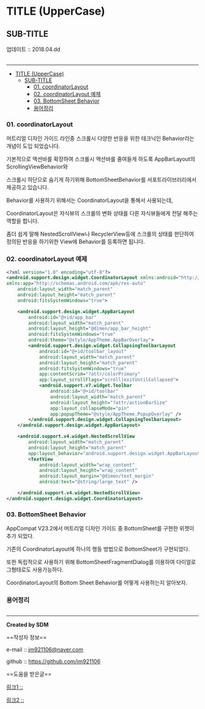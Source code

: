 # TITLE (UpperCase)
## SUB-TITLE
<div class="pull-right">  업데이트 :: 2018.04.dd </div><br>

---

<!-- @import "[TOC]" {cmd="toc" depthFrom=1 depthTo=6 orderedList=false} -->
<!-- code_chunk_output -->

* [TITLE (UpperCase)](#title-uppercase)
	* [SUB-TITLE](#sub-title)
		* [01. coordinatorLayout](#01-coordinatorlayout)
		* [02. coordinatorLayout 예제](#02-coordinatorlayout-예제)
		* [03. BottomSheet Behavior](#03-bottomsheet-behavior)
		* [용어정리](#용어정리)

<!-- /code_chunk_output -->



### 01. coordinatorLayout

머트리얼 디자인 가이드 라인중 스크롤시 다양한 반응을 위한 테크닉인 Behavior라는 개념이 도입 되었습니다.

기본적으로 액션바를 확장하여 스크롤시 액션바를 줄여들게 하도록 AppBarLayout의 ScrollingViewBehavior와

스크롤시 하단으로 숨기게 하기위해 BottomSheetBehavior를 서포트라이브러리에서 제공하고 있습니다.

Behavior를 사용하기 위해서는 CoordinatorLayout을 통해서 사용되는데,

CoordinatorLayout은 자식뷰의 스크롤의 변화 상태를 다른 자식뷰들에게 전달 해주는 역할을 합니다.

좀더 쉽게 말해 NestedScrollView나 RecyclerView등에 스크롤의 상태를 판단하여 정의된 반응을 하기위한 View에 Behavior를 등록하면 됩니다.

### 02. coordinatorLayout 예제

```xml
<?xml version="1.0" encoding="utf-8"?>
<android.support.design.widget.CoordinatorLayout xmlns:android="http://schemas.android.com/apk/res/android"
xmlns:app="http://schemas.android.com/apk/res-auto"
    android:layout_width="match_parent"
    android:layout_height="match_parent"
    android:fitsSystemWindows="true">

    <android.support.design.widget.AppBarLayout
        android:id="@+id/app_bar"
        android:layout_width="match_parent"
        android:layout_height="@dimen/app_bar_height"
        android:fitsSystemWindows="true"
        android:theme="@style/AppTheme.AppBarOverlay">
        <android.support.design.widget.CollapsingToolbarLayout
            android:id="@+id/toolbar_layout"
            android:layout_width="match_parent"
            android:layout_height="match_parent"
            android:fitsSystemWindows="true"
            app:contentScrim="?attr/colorPrimary"
            app:layout_scrollFlags="scroll|exitUntilCollapsed">
            <android.support.v7.widget.Toolbar
                android:id="@+id/toolbar"
                android:layout_width="match_parent"
                android:layout_height="?attr/actionBarSize"
                app:layout_collapseMode="pin"
                app:popupTheme="@style/AppTheme.PopupOverlay" />
        </android.support.design.widget.CollapsingToolbarLayout>
    </android.support.design.widget.AppBarLayout>

    <android.support.v4.widget.NestedScrollView
        android:layout_width="match_parent"
        android:layout_height="match_parent"
        app:layout_behavior="android.support.design.widget.AppBarLayout$ScrollingViewBehavior">
        <TextView
            android:layout_width="wrap_content"
            android:layout_height="wrap_content"
            android:layout_margin="@dimen/text_margin"
            android:text="@string/large_text" />

    </android.support.v4.widget.NestedScrollView>
</android.support.design.widget.CoordinatorLayout>
```

### 03. BottomSheet Behavior

AppCompat V23.2에서 머트리얼 디자인 가이드 중 BottomSheet를 구현한  위젯이 추가 되었다.

기존의 CoordinatorLayout에 하나의 행동 방법으로 BottomSheet가 구현되었다.

또한 독립적으로 사용하기 위해 BottomSheetFragmentDialog를 이용하여 다이얼로그형태로도 사용가능하다.

CoordinatorLayout의 Bottom Sheet Behavior를 어떻게 사용하는지 알아보자.

### 용어정리
```

```

---

**Created by SDM**

==작성자 정보==

e-mail :: jm921106@naver.com

github :: https://github.com/jm921106

==도움을 받은글==

[링크1 :: ]()

[링크2 :: ]()
